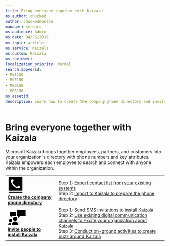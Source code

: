 ```yaml
---
title: Bring everyone together with Kaizala
ms.author: chucked
author: chuckedmonson
manager: serdars
ms.audience: Admin
ms.date: 04/26/2019
ms.topic: article
ms.service: Kaizala
ms.custom: Kaizala
ms.reviewer: 
localization_priority: Normal
search.appverid:
- MET150
- MOE150
- MED150
- MBS150
ms.assetid: 
description: Learn how to create the company phone directory and invite people to install Kaizala.
---
```


# Bring everyone together with Kaizala

Microsoft Kaizala brings together employees, partners, and customers into your organization's directory with phone numbers and key attributes. Kaizala empowers each employee to search and connect with anyone within the organization.

|         |         |
|---------|---------|
|![Image of phone icon](media/create-phone-directory-icon.png) <br> **[Create the company phone directory](create-phone-directory.md)**     | Step 1: [Export contact list from your existing systems](https://review.docs.microsoft.com/en-us/Office365/Kaizala/create-phone-directory?branch=getstarted-working#step-1--export-contact-list-from-your-existing-systems) <br> Step 2: [Import to Kaizala to prepare the phone directory](https://review.docs.microsoft.com/en-us/Office365/Kaizala/create-phone-directory?branch=getstarted-working#step-2--import-to-kaizala-to-prepare-the-phone-directory)  |
|![Image of people icon](media/invite-people-icon.png) <br> **[Invite people to install Kaizala](invite-people.md)**     | Step 1: [Send SMS invitations to install Kaizala](https://review.docs.microsoft.com/en-us/Office365/Kaizala/invite-people?branch=getstarted-working#step-1--send-sms-invitations-to-install-kaizala) <br> Step 2: [Use existing digital communication channels to excite your organization about Kaizala](https://review.docs.microsoft.com/en-us/Office365/Kaizala/invite-people?branch=getstarted-working#step-2--use-existing-digital-communication-channels-to-excite-your-organization-about-kaizala) <br> Step 3: [Conduct on-ground activities to create buzz around Kaizala](https://review.docs.microsoft.com/en-us/Office365/Kaizala/invite-people?branch=getstarted-working#step-3--conduct-on-ground-activities-to-create-buzz-around-kaizala) |

